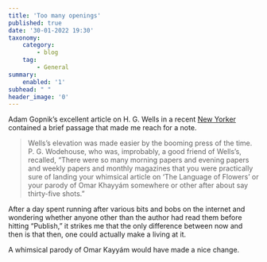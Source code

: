 ```yaml
---
title: 'Too many openings'
published: true
date: '30-01-2022 19:30'
taxonomy:
    category:
        - blog
    tag:
        - General
summary:
    enabled: '1'
subhead: " "
header_image: '0'
---
```


Adam Gopnik’s excellent article on H. G. Wells in a recent [New Yorker](https://www.newyorker.com/magazine/2021/11/22/the-war-inside-h-g-wells-claire-tomalin-the-young-h-g-wells-changing-the-world) contained a brief passage that made me reach for a note.

> Wells’s elevation was made easier by the booming press of the time. P. G. Wodehouse, who was, improbably, a good friend of Wells’s, recalled, “There were so many morning papers and evening papers and weekly papers and monthly magazines that you were practically sure of landing your whimsical article on ‘The Language of Flowers’ or your parody of Omar Khayyám somewhere or other after about say thirty-five shots.”

After a day spent running after various bits and bobs on the internet and wondering whether anyone other than the author had read them before hitting “Publish,” it strikes me that the only difference between now and then is that then, one could actually make a living at it.

A whimsical parody of Omar Kayyám would have made a nice change.
